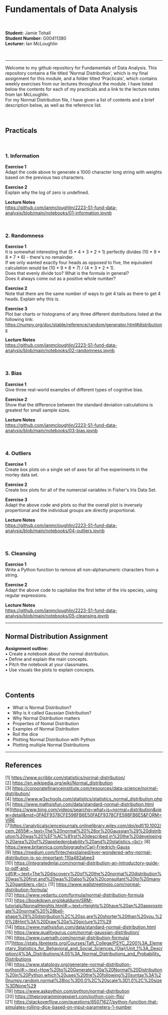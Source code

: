 # Fundamentals of Data Analysis



<br/>

**Student:** Jamie Tohall <br/>
**Student Number:** G00411380 <br/>
**Lecturer:** Ian McLoughlin <br/>

<br/>

---

Welcome to my github repository for Fundamentals of Data Analysis. This repository contains a file titled 'Normal Distribution', which is my final assignment for this module, and a folder titled 'Practicals', which contains weekly exercises from our lectures throughout the module. I have listed below the contents for each of my practicals and a link to the lecture notes from Ian McLoughlin. <br/>
For my Normal Distribution file, I have given a list of contents and a brief description below, as well as the reference list. 

<br/>

## Practicals
<br/>

### 1. Information

**Exercise 1** <br/>
Adapt the code above to generate a 1000 character long string with weights based on the previous two characters.

**Exercise 2**<br/>
Explain why the log of zero is undefined.

**Lecture Notes**<br/>
https://github.com/ianmcloughlin/2223-S1-fund-data-analysis/blob/main/notebooks/01-information.ipynb

<br/>

### 2. Randomness

**Exercise 1**<br/>
It is somewhat interesting that (5 * 4 * 3 * 2 * 1) perfectly divides (10 * 9 * 8 * 7 * 6) - there's no remainder. <br/>
If we only wanted exactly four heads as opposed to five, the equivalent calculation would be (10 * 9 * 8 * 7) / (4 * 3 * 2 * 1).<br/>
Does that evenly divide too? What is the formula in general?<br/>
Does it always come out as a positive whole number?<br/>

**Exercise 2**<br/>
Note that there are the same number of ways to get 4 tails as there to get 4 heads. Explain why this is.

**Exercise 3**<br/>
Plot bar charts or histograms of any three different distributions listed at the following link:<br/>
https://numpy.org/doc/stable/reference/random/generator.html#distributions

**Lecture Notes**<br/>
https://github.com/ianmcloughlin/2223-S1-fund-data-analysis/blob/main/notebooks/02-randomness.ipynb

<br/>

### 3. Bias

**Exercise 1**<br/>
Give three real-world examples of different types of cognitive bias.

**Exercise 2**<br/>
Show that the difference between the standard deviation calculations is greatest for small sample sizes.

**Lecture Notes**<br/>
https://github.com/ianmcloughlin/2223-S1-fund-data-analysis/blob/main/notebooks/03-bias.ipynb

<br/>

### 4. Outliers

**Exercise 1**<br/>
Create box plots on a single set of axes for all five experiments in the morley data set.

**Exercise 2**<br/>
Create box plots for all of the numercial variables in Fisher's Iris Data Set.

**Exercise 3**<br/>
Adapt the above code and plots so that the overall plot is inversely propertional and the individual groups are directly proportional.

**Lecture Notes**<br/>
https://github.com/ianmcloughlin/2223-S1-fund-data-analysis/blob/main/notebooks/04-outliers.ipynb

<br/>

### 5. Cleansing

**Exercise 1**<br/>
Write a Python function to remove all non-alphanumeric characters from a string.

**Exercise 2**<br/>
Adapt the above code to capitalise the first letter of the iris species, using regular expressions.

**Lecture Notes**<br/>
https://github.com/ianmcloughlin/2223-S1-fund-data-analysis/blob/main/notebooks/05-cleansing.ipynb

---

## Normal Distribution Assignment

**Assignment outline:**<br/>
• Create a notebook about the normal distribution.<br/>
• Define and explain the main concepts.<br/>
• Pitch the notebook at your classmates.<br/>
• Use visuals like plots to explain concepts.<br/>

<br/>

## Contents

* What is Normal Distribution?<br/>
* Why is it called Gaussian Distribution? <br/>
* Why Normal Distribution matters<br/>
* Properties of Nomal Distribution<br/>
* Examples of Normal Distribution<br/>
* Roll the dice<br/>
* Plotting Normal Distribution with Python<br/>
* Plotting multiple Normal Distributions<br/>

---

## References

[1] https://www.scribbr.com/statistics/normal-distribution/<br/>
[2] https://en.wikipedia.org/wiki/Normal_distribution<br/>
[3] https://corporatefinanceinstitute.com/resources/data-science/normal-distribution/<br/>
[4] https://www.w3schools.com/statistics/statistics_normal_distribution.php<br/>
[5] https://www.mathsisfun.com/data/standard-normal-distribution.html<br/>
[6]https://www.bing.com/videos/searchq=what+is+normal+distribution&view=detail&mid=0FAEF9378CFE598FB6E50FAEF9378CFE598FB6E5&FORM=VIRE<br/>
[7]https://analyticalsciencejournals.onlinelibrary.wiley.com/doi/pdf/10.1002/cem.2655#:~:text=The%20normal%20%28or%20Gaussian%29%20distribution%20was%20%EF%AC%81rst%20described,in%20the%20developing%20area%20of%20appliedprobability%20and%20statistics.<br/>
[8] https://www.britannica.com/biography/Carl-Friedrich-Gauss<br/>
[9] https://medium.com/fintechexplained/ever-wondered-why-normal-distribution-is-so-important-110a482abee3<br/>
[10] https://integratedmlai.com/normal-distribution-an-introductory-guide-to-pdf-and-cdf/#:~:text=The%20discovery%20of%20the%20normal%20distribution%20was%20first,and%20was%20also%20a%20consultant%20to%20many%20gamblers.<br/>
[11] https://www.wallstreetmojo.com/normal-distribution-formula/<br/>
[12] https://www.vedantu.com/formula/normal-distribution-formula<br/>
[13] https://bookdown.org/pkaldunn/SRM-tutorials/NormalHeights.html#:~:text=Heights%20have%20an%20approximate%20normal%20%28bell-shape%29%20distribution%2C%20so,are%20shorter%20than%20you.%20%28Hint%3A%20Draw%20a%20picture%21%29<br/>
[14] https://www.mathsisfun.com/data/standard-normal-distribution.html<br/>
[15] https://www.qualitygurus.com/normal-gaussian-distribution/<br/>
[16] https://www.cuemath.com/normal-distribution-formula/<br/>
[17]https://stats.libretexts.org/Courses/Taft_College/PSYC_2200%3A_Elementary_Statistics_for_Behavioral_and_Social_Sciences_(Oja)/Unit_1%3A_Description/4%3A_Distributions/4.05%3A_Normal_Distributions_and_Probability_Distributions<br/>
[18] https://www.statology.org/generate-normal-distribution-python/#:~:text=How%20to%20Generate%20a%20Normal%20Distribution%20in%20Python,which%20uses%20the%20following%20syntax%3A%20numpy.random.normal%28loc%3D0.0%2C%20scale%3D1.0%2C%20size%3DNone%29<br/>
[19] https://www.askpython.com/python/normal-distribution<br/>
[20] https://theprogrammingexpert.com/python-coin-flip/<br/>
[21] https://stackoverflow.com/questions/65071627/python-function-that-simulates-rolling-dice-based-on-input-parameters-1-number<br/>
